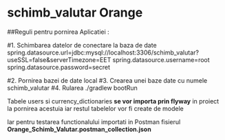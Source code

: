 # schimb_valutar Orange

##Reguli pentru pornirea Aplicatiei :

#1. Schimbarea datelor de conectare la baza de date
spring.datasource.url=jdbc:mysql://localhost:3306/schimb_valutar?useSSL=false&serverTimezone=EET
spring.datasource.username=root
spring.datasource.password=secret

#2. Pornirea bazei de date local
#3. Crearea unei baze date cu numele schimb_valutar
#4. Rularea ./gradlew bootRun

Tabele users si currency_dictionaries **se vor importa prin flyway** in proiect la pornirea acestuia iar restul tabelelor vor fi create de modele

Iar pentru testarea functionalului importati in Postman fisierul **Orange_Schimb_Valutar.postman_collection.json**
